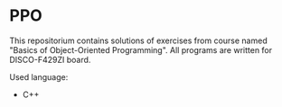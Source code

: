 # PPO
This repositorium contains solutions of exercises from course named "Basics of Object-Oriented Programming". 
All programs are written for DISCO-F429ZI board.

Used language:

- C++
